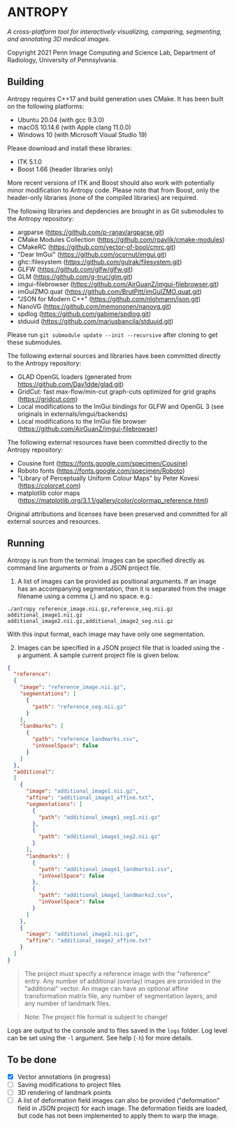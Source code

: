 # ANTROPY

*A cross-platform tool for interactively visualizing, comparing, segmenting, and annotating 3D medical images.*

Copyright 2021 Penn Image Computing and Science Lab, Department of Radiology, University of Pennsylvania.

## Building

Antropy requires C++17 and build generation uses CMake. It has been built on the following platforms:

* Ubuntu 20.04 (with gcc 9.3.0)
* macOS 10.14.6 (with Apple clang 11.0.0)
* Windows 10 (with Microsoft Visual Studio 19)

Please download and install these libraries:

* ITK 5.1.0
* Boost 1.66 (header libraries only)

More recent versions of ITK and Boost should also work with potentially minor modification to Antropy code. Please note that from Boost, only the header-only libraries (none of the compiled libraries) are required.

The following libraries and depdencies are brought in as Git submodules to the Antropy repository:

* argparse (https://github.com/p-ranav/argparse.git)
* CMake Modules Collection (https://github.com/rpavlik/cmake-modules)
* CMakeRC (https://github.com/vector-of-bool/cmrc.git)
* "Dear ImGui" (https://github.com/ocornut/imgui.git)
* ghc::filesystem (https://github.com/gulrak/filesystem.git)
* GLFW (https://github.com/glfw/glfw.git)
* GLM (https://github.com/g-truc/glm.git)
* imgui-filebrowser (https://github.com/AirGuanZ/imgui-filebrowser.git)
* imGuIZMO.quat (https://github.com/BrutPitt/imGuIZMO.quat.git)
* "JSON for Modern C++" (https://github.com/nlohmann/json.git)
* NanoVG (https://github.com/memononen/nanovg.git)
* spdlog (https://github.com/gabime/spdlog.git)
* stduuid (https://github.com/mariusbancila/stduuid.git)

Please run `git submodule update --init --recursive` after cloning to get these submodules.

The following external sources and libraries have been committed directly to the Antropy repository:

* GLAD OpenGL loaders (generated from https://github.com/Dav1dde/glad.git)
* GridCut: fast max-flow/min-cut graph-cuts optimized for grid graphs (https://gridcut.com)
* Local modifications to the ImGui bindings for GLFW and OpenGL 3 (see originals in externals/imgui/backends)
* Local modifications to the ImGui file browser (https://github.com/AirGuanZ/imgui-filebrowser)

The following external resources have been committed directly to the Antropy repository:

* Cousine font (https://fonts.google.com/specimen/Cousine)
* Roboto fonts (https://fonts.google.com/specimen/Roboto)
* "Library of Perceptually Uniform Colour Maps" by Peter Kovesi (https://colorcet.com)
* matplotlib color maps (https://matplotlib.org/3.1.1/gallery/color/colormap_reference.html)

Original attributions and licenses have been preserved and committed for all external sources and resources.


## Running

Antropy is run from the terminal. Images can be specified directly as command line arguments or from a JSON project file.

1. A list of images can be provided as positional arguments. If an image has an accompanying segmentation, then it is separated from the image filename using a comma (,) and no space. e.g.:

`./antropy reference_image.nii.gz,reference_seg.nii.gz additional_image1.nii.gz additional_image2.nii.gz,additional_image2_seg.nii.gz`

With this input format, each image may have only one segmentation.

2. Images can be specified in a JSON project file that is loaded using the `-p` argument. A sample current project file is given below.

```json
{
  "reference":
  {
    "image": "reference_image.nii.gz",
    "segmentations": [
      {
        "path": "reference_seg.nii.gz"
      }
    ],
    "landmarks": [
      {
        "path": "reference_landmarks.csv",
        "inVoxelSpace": false
      }
    ]
  },
  "additional":
  [
    {
      "image": "additional_image1.nii.gz",
      "affine": "additional_image1_affine.txt",
      "segmentations": [
        {
          "path": "additional_image1_seg1.nii.gz"
        },
        {
          "path": "additional_image1_seg2.nii.gz"
        }
      ],
      "landmarks": [
        {
          "path": "additional_image1_landmarks1.csv",
          "inVoxelSpace": false
        },
        {
          "path": "additional_image1_landmarks2.csv",
          "inVoxelSpace": false
        }
      ]
    },
    {
      "image": "additional_image2.nii.gz",
      "affine": "additional_image2_affine.txt"
    }
  ]
}
```

> The project must specify a reference image with the "reference" entry. Any number of additional (overlay) images are provided in the "additional" vector. An image can have an optional affine transformation matrix file, any number of segmentation layers, and any number of landmark files.

> Note: The project file format is subject to change!

Logs are output to the console and to files saved in the `logs` folder. Log level can be set using the `-l` argument. See help (`-h`) for more details.


## To be done

- [x] Vector annotations (in progress)
- [ ] Saving modifications to project files
- [ ] 3D rendering of landmark points
- [ ] A list of deformation field images can also be provided ("deformation" field in JSON project) for each image. The deformation fields are loaded, but code has not been implemented to apply them to warp the image.
